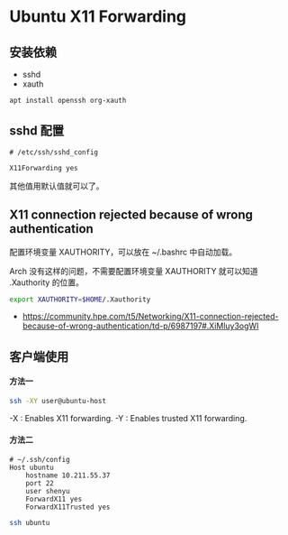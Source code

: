 # Ubuntu X11 Forwarding

## 安装依赖

* sshd
* xauth

```bash
apt install openssh org-xauth
```

## sshd 配置

```config
# /etc/ssh/sshd_config

X11Forwarding yes
```

其他值用默认值就可以了。


## X11 connection rejected because of wrong authentication

配置环境变量 XAUTHORITY，可以放在 ~/.bashrc 中自动加载。

Arch 没有这样的问题，不需要配置环境变量 XAUTHORITY 就可以知道 .Xauthority 的位置。

```bash
export XAUTHORITY=$HOME/.Xauthority
```

* https://community.hpe.com/t5/Networking/X11-connection-rejected-because-of-wrong-authentication/td-p/6987197#.XiMluy3ogWl

## 客户端使用

#### 方法一

```bash
ssh -XY user@ubuntu-host
```

-X : Enables X11 forwarding.
-Y : Enables trusted X11 forwarding.

#### 方法二

```config
# ~/.ssh/config
Host ubuntu
    hostname 10.211.55.37
    port 22
    user shenyu
    ForwardX11 yes
    ForwardX11Trusted yes
```

```bash
ssh ubuntu
```
